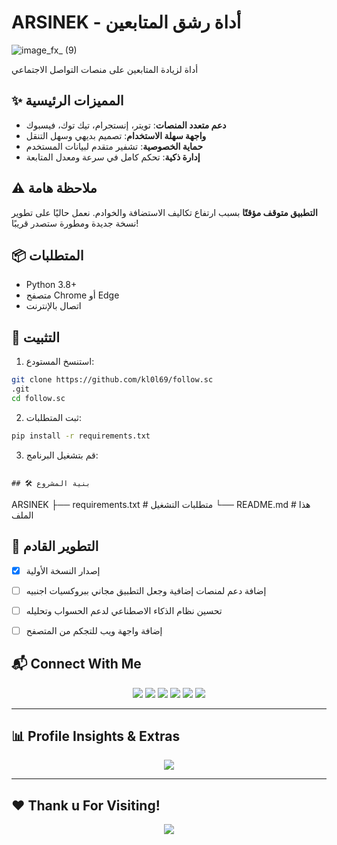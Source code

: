 #  ARSINEK - أداة رشق المتابعين 


![image_fx_ (9)](https://github.com/user-attachments/assets/63d46371-f049-4290-8995-65e60cbc4201)


أداة لزيادة المتابعين على منصات التواصل الاجتماعي 

## ✨ المميزات الرئيسية

- **دعم متعدد المنصات**: تويتر، إنستجرام، تيك توك، فيسبوك
- **واجهة سهلة الاستخدام**: تصميم بديهي وسهل التنقل
- **حماية الخصوصية**: تشفير متقدم لبيانات المستخدم
- **إدارة ذكية**: تحكم كامل في سرعة ومعدل المتابعة

## ⚠️ ملاحظة هامة

**التطبيق متوقف مؤقتًا** بسبب ارتفاع تكاليف الاستضافة والخوادم. نعمل حاليًا على تطوير نسخة جديدة ومطورة ستصدر قريبًا!

## 📦 المتطلبات

- Python 3.8+
- متصفح Chrome أو Edge
- اتصال بالإنترنت

## 🔧 التثبيت

1. استنسخ المستودع:
```bash
git clone https://github.com/kl0l69/follow.sc
.git
cd follow.sc

```

2. ثبت المتطلبات:
```bash
pip install -r requirements.txt
```

3. قم بتشغيل البرنامج:

```

## 🛠️ بنية المشروع

```
ARSINEK
├── requirements.txt     # متطلبات التشغيل
└── README.md            # هذا الملف

## 🚀 التطوير القادم

- [x] إصدار النسخة الأولية
- [ ] إضافة دعم لمنصات إضافية وجعل التطبيق مجاني ببروكسيات اجنبيه 
- [ ] تحسين نظام الذكاء الاصطناعي لدعم الحسواب وتحليله 
- [ ] إضافة واجهة ويب للتجكم من المتصفح 



## 📬 **Connect With Me**
<p align="center">
  <a href="https://github.com/kl0l69"><img src="https://img.shields.io/badge/GitHub-181717?style=for-the-badge&logo=github&logoColor=white"></a>
  <a href="https://www.facebook.com/nq703"><img src="https://img.shields.io/badge/Facebook-1b74e4?style=for-the-badge&logo=facebook&logoColor=white"></a>
  <a href="mailto:ayrn194@gmail.com"><img src="https://img.shields.io/badge/E‑mail-D14836?style=for-the-badge&logo=GMail&logoColor=white"></a>
  <a href="https://t.me/nq703"><img src="https://img.shields.io/badge/Telegram-2CA5E0?style=for-the-badge&logo=telegram&logoColor=white"></a>
  <a href="https://instagram.com/kl0l69"><img src="https://img.shields.io/badge/Instagram-E4405F?style=for-the-badge&logo=instagram&logoColor=white"></a>
  <a href="https://wa.me/+201141345223"><img src="https://img.shields.io/badge/WhatsApp-25D366?style=for-the-badge&logo=whatsapp&logoColor=white"></a>
</p>

---

## 📊 **Profile Insights & Extras**


<p align="center">
  <img src="https://github-profile-trophy.vercel.app/?username=kl0l69&theme=radical&margin-w=15&margin-h=15">
</p>

---

## ❤️ **Thank u For Visiting!**

<p align="center">
  <img src="https://komarev.com/ghpvc/?username=kl0l69&label=Profile%20Views&color=red&style=for-the-badge">
</p>
